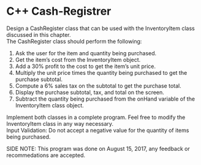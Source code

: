 # C++ Cash-Registrer
Design a  CashRegister  class that can be used with the  InventoryItem  class discussed in this chapter.  
The  CashRegister  class should perform the following:    

1. Ask the user for the item and quantity being purchased. 
2. Get the item’s cost from the  InventoryItem  object.
3. Add a 30% profit to the cost to get the item’s unit price.
4. Multiply the unit price times the quantity being purchased to get the purchase subtotal.  
5. Compute a 6% sales tax on the subtotal to get the purchase total. 
6. Display the purchase subtotal, tax, and total on the screen. 
7. Subtract the quantity being purchased from the  onHand  variable of the InventoryItem  class object. 

Implement both classes in a complete program. Feel free to modify the  InventoryItem  class in any way necessary.   
Input Validation: Do not accept a negative value for the quantity of items being purchased.

SIDE NOTE: This program was done on August 15, 2017, any feedback or recommedations are accepted.

